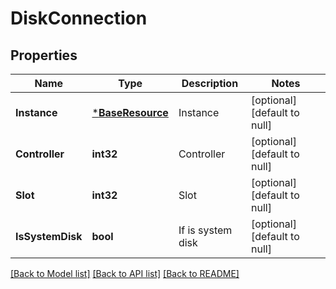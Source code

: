 # DiskConnection

## Properties
Name | Type | Description | Notes
------------ | ------------- | ------------- | -------------
**Instance** | [***BaseResource**](BaseResource.md) | Instance | [optional] [default to null]
**Controller** | **int32** | Controller | [optional] [default to null]
**Slot** | **int32** | Slot | [optional] [default to null]
**IsSystemDisk** | **bool** | If is system disk | [optional] [default to null]

[[Back to Model list]](../README.md#documentation-for-models) [[Back to API list]](../README.md#documentation-for-api-endpoints) [[Back to README]](../README.md)



